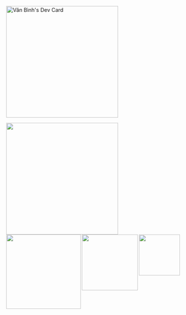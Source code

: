 <a href="https://app.daily.dev/binhstatic"><img src="https://api.daily.dev/devcards/75a080b80d1149feb52cd8391427b454.png?r=xmn" width="300" alt="Văn Bình's Dev Card"/></a>

<span><img align="left" width="300"  src="https://media.giphy.com/media/LOhyMRGvJ7A2l6dGQM/giphy.gif?autoplay=1"></span>
<span><img align="left" width="200"  src="https://media.giphy.com/media/LOhyMRGvJ7A2l6dGQM/giphy.gif"></span>
<span><img align="left" width="150" src="https://media.giphy.com/media/LOhyMRGvJ7A2l6dGQM/giphy.gif"></span>
<span><img align="left" width="110"  src="https://media.giphy.com/media/LOhyMRGvJ7A2l6dGQM/giphy.gif"></span>


